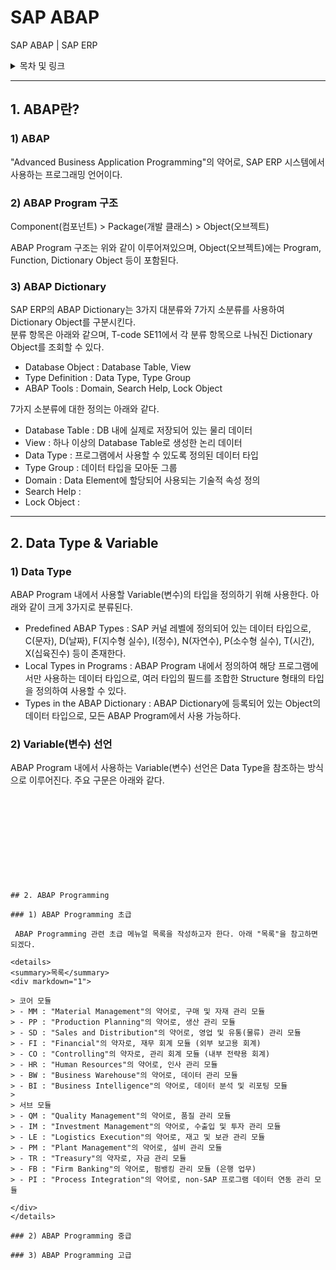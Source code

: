 # SAP ABAP    

SAP ABAP | SAP ERP    

<details>
<summary>목차 및 링크</summary>
<div markdown="1">

> [1. ABAP란?]()    
> > [1) ABAP]()    
> > [2) ABAP Program 구조]()    
> > [3) ABAP Dictionary]()    
> 
> [2. ABAP Programming]()    
> > [1) ABAP Programming 초급]()    
> > [2) ABAP Programming 중급]()    
> > [3) ABAP Programming 고급]()    

</div>
</details>
 
-----
 
## 1. ABAP란?

### 1) ABAP

 "Advanced Business Application Programming"의 약어로, SAP ERP 시스템에서 사용하는 프로그래밍 언어이다.    

### 2) ABAP Program 구조    

 Component(컴포넌트) > Package(개발 클래스) > Object(오브젝트)    

 ABAP Program 구조는 위와 같이 이루어져있으며, Object(오브젝트)에는 Program, Function, Dictionary Object 등이 포함된다.    

### 3) ABAP Dictionary

 SAP ERP의 ABAP Dictionary는 3가지 대분류와 7가지 소분류를 사용하여 Dictionary Object를 구분시킨다.    
 분류 항목은 아래와 같으며, T-code SE11에서 각 분류 항목으로 나눠진 Dictionary Object를 조회할 수 있다.    
 
 - Database Object : Database Table, View    
 - Type Definition : Data Type, Type Group    
 - ABAP Tools : Domain, Search Help, Lock Object    

 7가지 소분류에 대한 정의는 아래와 같다.    

 - Database Table : DB 내에 실제로 저장되어 있는 물리 데이터    
 - View : 하나 이상의 Database Table로 생성한 논리 데이터    
 - Data Type : 프로그램에서 사용할 수 있도록 정의된 데이터 타입    
 - Type Group : 데이터 타입을 모아둔 그룹    
 - Domain : Data Element에 할당되어 사용되는 기술적 속성 정의    
 - Search Help :     
 - Lock Object :     
 
-----
 
## 2. Data Type & Variable
 
### 1) Data Type    
 
 ABAP Program 내에서 사용할 Variable(변수)의 타입을 정의하기 위해 사용한다. 아래와 같이 크게 3가지로 분류된다.    

 - Predefined ABAP Types : SAP 커널 레벨에 정의되어 있는 데이터 타입으로, C(문자), D(날짜), F(지수형 실수), I(정수), N(자연수), P(소수형 실수), T(시간), X(십육진수) 등이 존재한다.    
 - Local Types in Programs : ABAP Program 내에서 정의하여 해당 프로그램에서만 사용하는 데이터 타입으로, 여러 타입의 필드를 조합한 Structure 형태의 타입을 정의하여 사용할 수 있다.    
 - Types in the ABAP Dictionary : ABAP Dictionary에 등록되어 있는 Object의 데이터 타입으로, 모든 ABAP Program에서 사용 가능하다.    
 
### 2) Variable(변수) 선언    
 
 ABAP Program 내에서 사용하는 Variable(변수) 선언은 Data Type을 참조하는 방식으로 이루어진다. 주요 구문은 아래와 같다.    

```











## 2. ABAP Programming    

### 1) ABAP Programming 초급    

 ABAP Programming 관련 초급 메뉴얼 목록을 작성하고자 한다. 아래 "목록"을 참고하면 되겠다.    

<details>
<summary>목록</summary>
<div markdown="1">

> 코어 모듈
> - MM : "Material Management"의 약어로, 구매 및 자재 관리 모듈
> - PP : "Production Planning"의 약어로, 생산 관리 모듈
> - SD : "Sales and Distribution"의 약어로, 영업 및 유통(물류) 관리 모듈
> - FI : "Financial"의 약자로, 재무 회계 모듈 (외부 보고용 회계)
> - CO : "Controlling"의 약자로, 관리 회계 모듈 (내부 전략용 회계)
> - HR : "Human Resources"의 약어로, 인사 관리 모듈
> - BW : "Business Warehouse"의 약어로, 데이터 관리 모듈
> - BI : "Business Intelligence"의 약어로, 데이터 분석 및 리포팅 모듈
> 
> 서브 모듈
> - QM : "Quality Management"의 약어로, 품질 관리 모듈
> - IM : "Investment Management"의 약어로, 수출입 및 투자 관리 모듈
> - LE : "Logistics Execution"의 약어로, 재고 및 보관 관리 모듈
> - PM : "Plant Management"의 약어로, 설비 관리 모듈
> - TR : "Treasury"의 약자로, 자금 관리 모듈
> - FB : "Firm Banking"의 약어로, 펌뱅킹 관리 모듈 (은행 업무)
> - PI : "Process Integration"의 약어로, non-SAP 프로그램 데이터 연동 관리 모듈

</div>
</details>

### 2) ABAP Programming 중급    

### 3) ABAP Programming 고급    








